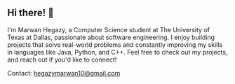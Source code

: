 ## Hi there! 👋

I'm Marwan Hegazy, a Computer Science student at The University of Texas at Dallas, passionate about software engineering. I enjoy building projects that solve real-world problems and constantly improving my skills in languages like Java, Python, and C++. Feel free to check out my projects, and reach out if you'd like to connect!

Contact: hegazymarwan10@gmail.com

